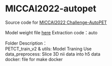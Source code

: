 # MICCAI2022-autopet

Source code for [MICCAI2022 Challenge-AutoPET](https://autopet.grand-challenge.org/evaluation/challenge/leaderboard/)

Model weight file [here](https://pan.baidu.com/s/1F8Wqn_VNGpgMzchB3sjzWw) 
Extraction code：auto

Folder Description：  
PETCT_train_v2 & utils: Model Traning Use  
data_preprocess: Slice 3D nii data into h5 data  
docker: file for make docker
